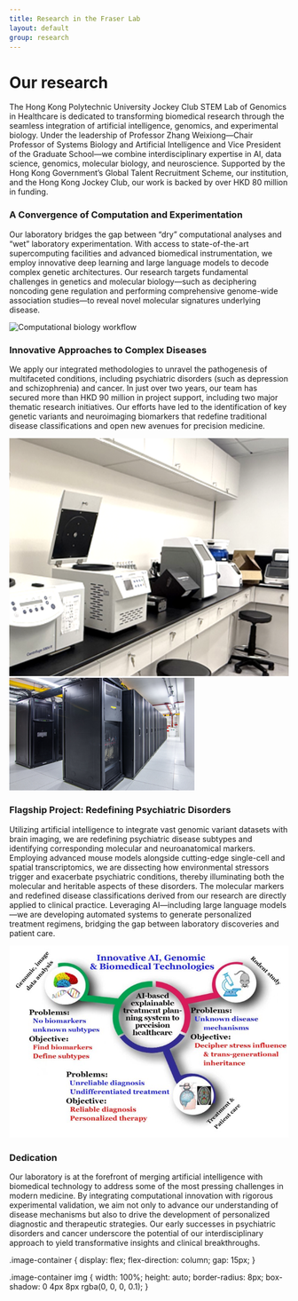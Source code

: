 ```yaml
---
title: Research in the Fraser Lab
layout: default
group: research
---
```


<div class="row">

# Our research
The Hong Kong Polytechnic University Jockey Club STEM Lab of Genomics in Healthcare is dedicated to transforming biomedical research through the seamless integration of artificial intelligence, genomics, and experimental biology. Under the leadership of Professor Zhang Weixiong—Chair Professor of Systems Biology and Artificial Intelligence and Vice President of the Graduate School—we combine interdisciplinary expertise in AI, data science, genomics, molecular biology, and neuroscience. Supported by the Hong Kong Government’s Global Talent Recruitment Scheme, our institution, and the Hong Kong Jockey Club, our work is backed by over HKD 80 million in funding.

</div>

<!-- 第一部分：计算与实验 -->
<div class="row mt-5">
  <div class="col-md-8">
    <h3>A Convergence of Computation and Experimentation</h3>
    <p>
      Our laboratory bridges the gap between “dry” computational analyses and “wet” laboratory experimentation. With access to state-of-the-art supercomputing facilities and advanced biomedical instrumentation, we employ innovative deep learning and large language models to decode complex genetic architectures. Our research targets fundamental challenges in genetics and molecular biology—such as deciphering noncoding gene regulation and performing comprehensive genome-wide association studies—to reveal novel molecular signatures underlying disease.
    </p>
  </div>
  <div class="col-md-4">
    <div class="image-container">
      <img class="img-fluid mb-3" src="/static/img/research/bio1.png" alt="Computational biology workflow">
    </div>
  </div>
</div>

<!-- 第二部分：复杂疾病研究 -->
<div class="row mt-5">
  <div class="col-md-8">
    <h3>Innovative Approaches to Complex Diseases</h3>
    <p>
      We apply our integrated methodologies to unravel the pathogenesis of multifaceted conditions, including psychiatric disorders (such as depression and schizophrenia) and cancer. In just over two years, our team has secured more than HKD 90 million in project support, including two major thematic research initiatives. Our efforts have led to the identification of key genetic variants and neuroimaging biomarkers that redefine traditional disease classifications and open new avenues for precision medicine.
    </p>
  </div>
  <div class="col-md-4">
    <div class="image-container">
      <img class="img-fluid mb-3" src="/static/img/research/bio2.png" alt="Cancer research visualization">
      <img class="img-fluid mb-3" src="/static/img/research/gpu.png" alt="High-performance computing">
    </div>
  </div>
</div>

<!-- 第三部分：旗舰项目 -->
<div class="row mt-5">
  <div class="col-md-8">
    <h3>Flagship Project: Redefining Psychiatric Disorders</h3>
    <p>
      Utilizing artificial intelligence to integrate vast genomic variant datasets with brain imaging, we are redefining psychiatric disease subtypes and identifying corresponding molecular and neuroanatomical markers.
      Employing advanced mouse models alongside cutting-edge single-cell and spatial transcriptomics, we are dissecting how environmental stressors trigger and exacerbate psychiatric conditions, thereby illuminating both the molecular and heritable aspects of these disorders.
      The molecular markers and redefined disease classifications derived from our research are directly applied to clinical practice. Leveraging AI—including large language models—we are developing automated systems to generate personalized treatment regimens, bridging the gap between laboratory discoveries and patient care.
    </p>
  </div>
  <div class="col-md-4">
    <div class="image-container">
      <img class="img-fluid mb-3" src="/static/img/research/summary.jpg" alt="Project summary infographic">
    </div>
  </div>
</div>

<!-- 第四部分：承诺 -->
<div class="row mt-5">
  <div class="col-md-8">
    <h3>Dedication</h3>
    <p>
      Our laboratory is at the forefront of merging artificial intelligence with biomedical technology to address some of the most pressing challenges in modern medicine. By integrating computational innovation with rigorous experimental validation, we aim not only to advance our understanding of disease mechanisms but also to drive the development of personalized diagnostic and therapeutic strategies. Our early successes in psychiatric disorders and cancer underscore the potential of our interdisciplinary approach to yield transformative insights and clinical breakthroughs.
    </p>
  </div>
  <div class="col-md-4">
    <!-- 如果需要，可以在这里添加额外的图片 -->
  </div>
</div>

.image-container {
  display: flex;
  flex-direction: column;
  gap: 15px; 
}


.image-container img {
  width: 100%; 
  height: auto; 
  border-radius: 8px; 
  box-shadow: 0 4px 8px rgba(0, 0, 0, 0.1);
}
